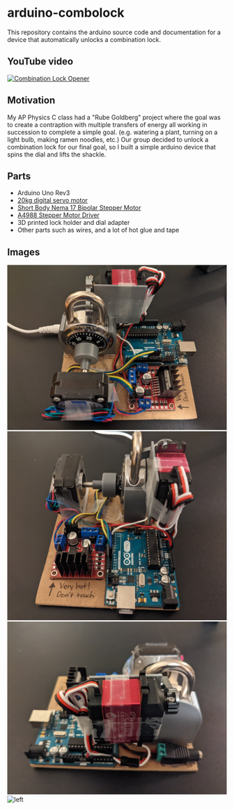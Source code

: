 # arduino-combolock
This repository contains the arduino source code and documentation for a device that automatically unlocks a combination lock.

## YouTube video
[![Combination Lock Opener](https://img.youtube.com/vi/mJCdJk_d078/0.jpg)](https://www.youtube.com/watch?v=mJCdJk_d078)

## Motivation
My AP Physics C class had a "Rube Goldberg" project where the goal was to create a contraption with multiple transfers of energy all working in succession to complete a simple goal. (e.g. watering a plant, turning on a light bulb, making ramen noodles, etc.) Our group decided to unlock a combination lock for our final goal, so I built a simple arduino device that spins the dial and lifts the shackle.

## Parts
- Arduino Uno Rev3
- [20kg digital servo motor](https://www.amazon.com/gp/product/B076CNKQX4/ref=ppx_yo_dt_b_asin_title_o05_s00?ie=UTF8&psc=1)
- [Short Body Nema 17 Bipolar Stepper Motor](https://www.amazon.com/gp/product/B00PNEQ79Q/ref=ppx_yo_dt_b_asin_title_o04_s00?ie=UTF8&psc=1)
- [A4988 Stepper Motor Driver](https://www.amazon.com/gp/product/B07BND65C8/ref=ppx_yo_dt_b_asin_title_o03_s00?ie=UTF8&psc=1)
- 3D printed lock holder and dial adapter
- Other parts such as wires, and a lot of hot glue and tape

## Images
![front](images/front.jpg)
![right](images/right.jpg)
![back](images/back.jpg)
![left](images/left.jpg)
